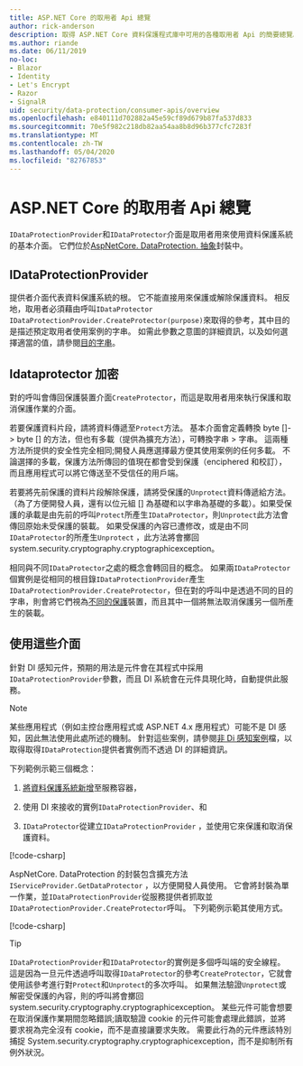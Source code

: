 ```yaml
---
title: ASP.NET Core 的取用者 Api 總覽
author: rick-anderson
description: 取得 ASP.NET Core 資料保護程式庫中可用的各種取用者 Api 的簡要總覽。
ms.author: riande
ms.date: 06/11/2019
no-loc:
- Blazor
- Identity
- Let's Encrypt
- Razor
- SignalR
uid: security/data-protection/consumer-apis/overview
ms.openlocfilehash: e840111d702882a45e59cf89d679b87fa537d833
ms.sourcegitcommit: 70e5f982c218db82aa54aa8b8d96b377cfc7283f
ms.translationtype: MT
ms.contentlocale: zh-TW
ms.lasthandoff: 05/04/2020
ms.locfileid: "82767853"
---
```

# <a name="consumer-apis-overview-for-aspnet-core"></a>ASP.NET Core 的取用者 Api 總覽

`IDataProtectionProvider`和`IDataProtector`介面是取用者用來使用資料保護系統的基本介面。 它們位於[AspNetCore. DataProtection. 抽象](https://www.nuget.org/packages/Microsoft.AspNetCore.DataProtection.Abstractions/)封裝中。

## <a name="idataprotectionprovider"></a>IDataProtectionProvider

提供者介面代表資料保護系統的根。 它不能直接用來保護或解除保護資料。 相反地，取用者必須藉由呼叫`IDataProtector` `IDataProtectionProvider.CreateProtector(purpose)`來取得的參考，其中目的是描述預定取用者使用案例的字串。 如需此參數之意圖的詳細資訊，以及如何選擇適當的值，請參閱[目的字串](xref:security/data-protection/consumer-apis/purpose-strings)。

## <a name="idataprotector"></a>Idataprotector 加密

對的呼叫會傳回保護裝置介面`CreateProtector`，而這是取用者用來執行保護和取消保護作業的介面。

若要保護資料片段，請將資料傳遞至`Protect`方法。 基本介面會定義轉換 byte []-> byte [] 的方法，但也有多載（提供為擴充方法），可轉換字串 > 字串。 這兩種方法所提供的安全性完全相同;開發人員應選擇最方便其使用案例的任何多載。 不論選擇的多載，保護方法所傳回的值現在都會受到保護（enciphered 和校訂），而且應用程式可以將它傳送至不受信任的用戶端。

若要將先前保護的資料片段解除保護，請將受保護的`Unprotect`資料傳遞給方法。 （為了方便開發人員，還有以位元組 [] 為基礎和以字串為基礎的多載）。如果受保護的承載是由先前的呼叫`Protect`所產生`IDataProtector`，則`Unprotect`此方法會傳回原始未受保護的裝載。 如果受保護的內容已遭修改，或是由不同`IDataProtector`的所產生`Unprotect` ，此方法將會擲回 system.security.cryptography.cryptographicexception。

相同與不同`IDataProtector`之處的概念會轉回目的概念。 如果兩`IDataProtector`個實例是從相同的根目錄`IDataProtectionProvider`產生`IDataProtectionProvider.CreateProtector`，但在對的呼叫中是透過不同的目的字串，則會將它們視為[不同的保護](xref:security/data-protection/consumer-apis/purpose-strings)裝置，而且其中一個將無法取消保護另一個所產生的裝載。

## <a name="consuming-these-interfaces"></a>使用這些介面

針對 DI 感知元件，預期的用法是元件會在其程式中採用`IDataProtectionProvider`參數，而且 DI 系統會在元件具現化時，自動提供此服務。

> [!NOTE]
> 某些應用程式（例如主控台應用程式或 ASP.NET 4.x 應用程式）可能不是 DI 感知，因此無法使用此處所述的機制。 針對這些案例，請參閱[非 Di 感知案例](xref:security/data-protection/configuration/non-di-scenarios)檔，以取得取得`IDataProtection`提供者實例而不透過 DI 的詳細資訊。

下列範例示範三個概念：

1. [將資料保護系統新增](xref:security/data-protection/configuration/overview)至服務容器，

2. 使用 DI 來接收的實例`IDataProtectionProvider`、和

3. `IDataProtector`從建立`IDataProtectionProvider` ，並使用它來保護和取消保護資料。

[!code-csharp[](../using-data-protection/samples/protectunprotect.cs?highlight=26,34,35,36,37,38,39,40)]

AspNetCore. DataProtection 的封裝包含擴充方法`IServiceProvider.GetDataProtector` ，以方便開發人員使用。 它會將封裝為單一作業，並`IDataProtectionProvider`從服務提供者抓取並`IDataProtectionProvider.CreateProtector`呼叫。 下列範例示範其使用方式。

[!code-csharp[](./overview/samples/getdataprotector.cs?highlight=15)]

>[!TIP]
> `IDataProtectionProvider`和`IDataProtector`的實例是多個呼叫端的安全線程。 這是因為一旦元件透過呼叫取得`IDataProtector`的參考`CreateProtector`，它就會使用該參考進行對`Protect`和`Unprotect`的多次呼叫。 如果無法驗證`Unprotect`或解密受保護的內容，則的呼叫將會擲回 system.security.cryptography.cryptographicexception。 某些元件可能會想要在取消保護作業期間忽略錯誤;讀取驗證 cookie 的元件可能會處理此錯誤，並將要求視為完全沒有 cookie，而不是直接讓要求失敗。 需要此行為的元件應該特別捕捉 System.security.cryptography.cryptographicexception，而不是抑制所有例外狀況。
